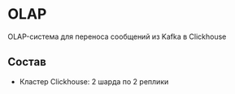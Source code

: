 # OLAP

OLAP-система для переноса сообщений из Kafka в Clickhouse

## Состав

- Кластер Clickhouse: 2 шарда по 2 реплики
